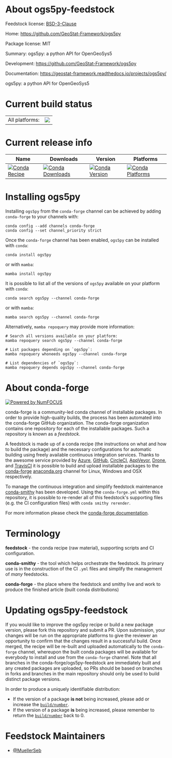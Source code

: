 About ogs5py-feedstock
======================

Feedstock license: [BSD-3-Clause](https://github.com/conda-forge/ogs5py-feedstock/blob/main/LICENSE.txt)

Home: https://github.com/GeoStat-Framework/ogs5py

Package license: MIT

Summary: ogs5py: a python API for OpenGeoSys5

Development: https://github.com/GeoStat-Framework/ogs5py

Documentation: https://geostat-framework.readthedocs.io/projects/ogs5py/

ogs5py: a python API for OpenGeoSys5

Current build status
====================


<table><tr><td>All platforms:</td>
    <td>
      <a href="https://dev.azure.com/conda-forge/feedstock-builds/_build/latest?definitionId=8520&branchName=main">
        <img src="https://dev.azure.com/conda-forge/feedstock-builds/_apis/build/status/ogs5py-feedstock?branchName=main">
      </a>
    </td>
  </tr>
</table>

Current release info
====================

| Name | Downloads | Version | Platforms |
| --- | --- | --- | --- |
| [![Conda Recipe](https://img.shields.io/badge/recipe-ogs5py-green.svg)](https://anaconda.org/conda-forge/ogs5py) | [![Conda Downloads](https://img.shields.io/conda/dn/conda-forge/ogs5py.svg)](https://anaconda.org/conda-forge/ogs5py) | [![Conda Version](https://img.shields.io/conda/vn/conda-forge/ogs5py.svg)](https://anaconda.org/conda-forge/ogs5py) | [![Conda Platforms](https://img.shields.io/conda/pn/conda-forge/ogs5py.svg)](https://anaconda.org/conda-forge/ogs5py) |

Installing ogs5py
=================

Installing `ogs5py` from the `conda-forge` channel can be achieved by adding `conda-forge` to your channels with:

```
conda config --add channels conda-forge
conda config --set channel_priority strict
```

Once the `conda-forge` channel has been enabled, `ogs5py` can be installed with `conda`:

```
conda install ogs5py
```

or with `mamba`:

```
mamba install ogs5py
```

It is possible to list all of the versions of `ogs5py` available on your platform with `conda`:

```
conda search ogs5py --channel conda-forge
```

or with `mamba`:

```
mamba search ogs5py --channel conda-forge
```

Alternatively, `mamba repoquery` may provide more information:

```
# Search all versions available on your platform:
mamba repoquery search ogs5py --channel conda-forge

# List packages depending on `ogs5py`:
mamba repoquery whoneeds ogs5py --channel conda-forge

# List dependencies of `ogs5py`:
mamba repoquery depends ogs5py --channel conda-forge
```


About conda-forge
=================

[![Powered by
NumFOCUS](https://img.shields.io/badge/powered%20by-NumFOCUS-orange.svg?style=flat&colorA=E1523D&colorB=007D8A)](https://numfocus.org)

conda-forge is a community-led conda channel of installable packages.
In order to provide high-quality builds, the process has been automated into the
conda-forge GitHub organization. The conda-forge organization contains one repository
for each of the installable packages. Such a repository is known as a *feedstock*.

A feedstock is made up of a conda recipe (the instructions on what and how to build
the package) and the necessary configurations for automatic building using freely
available continuous integration services. Thanks to the awesome service provided by
[Azure](https://azure.microsoft.com/en-us/services/devops/), [GitHub](https://github.com/),
[CircleCI](https://circleci.com/), [AppVeyor](https://www.appveyor.com/),
[Drone](https://cloud.drone.io/welcome), and [TravisCI](https://travis-ci.com/)
it is possible to build and upload installable packages to the
[conda-forge](https://anaconda.org/conda-forge) [anaconda.org](https://anaconda.org/)
channel for Linux, Windows and OSX respectively.

To manage the continuous integration and simplify feedstock maintenance
[conda-smithy](https://github.com/conda-forge/conda-smithy) has been developed.
Using the ``conda-forge.yml`` within this repository, it is possible to re-render all of
this feedstock's supporting files (e.g. the CI configuration files) with ``conda smithy rerender``.

For more information please check the [conda-forge documentation](https://conda-forge.org/docs/).

Terminology
===========

**feedstock** - the conda recipe (raw material), supporting scripts and CI configuration.

**conda-smithy** - the tool which helps orchestrate the feedstock.
                   Its primary use is in the construction of the CI ``.yml`` files
                   and simplify the management of *many* feedstocks.

**conda-forge** - the place where the feedstock and smithy live and work to
                  produce the finished article (built conda distributions)


Updating ogs5py-feedstock
=========================

If you would like to improve the ogs5py recipe or build a new
package version, please fork this repository and submit a PR. Upon submission,
your changes will be run on the appropriate platforms to give the reviewer an
opportunity to confirm that the changes result in a successful build. Once
merged, the recipe will be re-built and uploaded automatically to the
`conda-forge` channel, whereupon the built conda packages will be available for
everybody to install and use from the `conda-forge` channel.
Note that all branches in the conda-forge/ogs5py-feedstock are
immediately built and any created packages are uploaded, so PRs should be based
on branches in forks and branches in the main repository should only be used to
build distinct package versions.

In order to produce a uniquely identifiable distribution:
 * If the version of a package **is not** being increased, please add or increase
   the [``build/number``](https://docs.conda.io/projects/conda-build/en/latest/resources/define-metadata.html#build-number-and-string).
 * If the version of a package **is** being increased, please remember to return
   the [``build/number``](https://docs.conda.io/projects/conda-build/en/latest/resources/define-metadata.html#build-number-and-string)
   back to 0.

Feedstock Maintainers
=====================

* [@MuellerSeb](https://github.com/MuellerSeb/)

